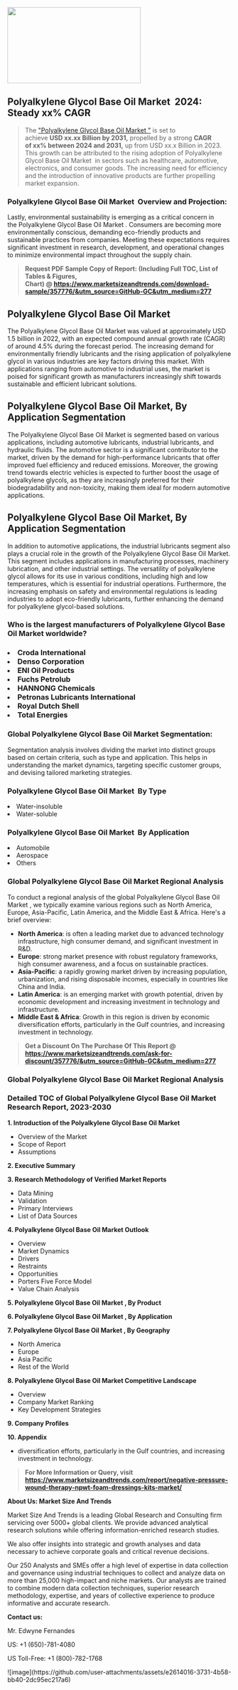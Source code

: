 <p><img class="alignnone size-medium wp-image-20088" src="https://ffe5etoiles.com/wp-content/uploads/2024/12/MST1-300x171.png" alt="" width="300" height="171" /></p><h2 id="ember46" class="ember-view reader-text-block__heading-2">Polyalkylene Glycol Base Oil Market &nbsp;2024: Steady&nbsp;xx% CAGR</h2><blockquote id="ember47" class="ember-view reader-text-block__blockquote">The&nbsp;<a class="app-aware-link " href="https://www.marketsizeandtrends.com/download-sample/357776/&utm_source=GitHub-GC&utm_medium=277" target="_blank" data-test-app-aware-link="">"Polyalkylene Glycol Base Oil Market "</a>&nbsp;is set to achieve&nbsp;<strong>USD&nbsp;xx.xx&nbsp;Billion by 2031,</strong>&nbsp;propelled by a strong&nbsp;<strong>CAGR of&nbsp;xx% between 2024 and 2031,</strong>&nbsp;up from USD xx.x Billion in 2023. This growth can be attributed to the rising adoption of&nbsp;Polyalkylene Glycol Base Oil Market &nbsp;in sectors such as healthcare, automotive, electronics, and consumer goods. The increasing need for efficiency and the introduction of innovative products are further propelling market expansion.</blockquote><h3 id="ember48" class="ember-view reader-text-block__heading-3">Polyalkylene Glycol Base Oil Market &nbsp;Overview and Projection:</h3><p id="ember49" class="ember-view reader-text-block__paragraph">Lastly, environmental sustainability is emerging as a critical concern in the&nbsp;Polyalkylene Glycol Base Oil Market . Consumers are becoming more environmentally conscious, demanding eco-friendly products and sustainable practices from companies. Meeting these expectations requires significant investment in research, development, and operational changes to minimize environmental impact throughout the supply chain.</p><blockquote id="ember50" class="ember-view reader-text-block__blockquote"><strong>Request PDF Sample Copy of Report: (Including Full TOC, List of Tables &amp; Figures, Chart)&nbsp;@&nbsp;<strong><a href="https://www.marketsizeandtrends.com/download-sample/357776/&utm_source=GitHub-GC&utm_medium=277" target="_blank">https://www.marketsizeandtrends.com/download-sample/357776/&utm_source=GitHub-GC&utm_medium=277</a></strong></strong></blockquote><h3 class=""> <h2>Polyalkylene Glycol Base Oil Market</h2><p>The Polyalkylene Glycol Base Oil Market was valued at approximately USD 1.5 billion in 2022, with an expected compound annual growth rate (CAGR) of around 4.5% during the forecast period. The increasing demand for environmentally friendly lubricants and the rising application of polyalkylene glycol in various industries are key factors driving this market. With applications ranging from automotive to industrial uses, the market is poised for significant growth as manufacturers increasingly shift towards sustainable and efficient lubricant solutions.</p><h2>Polyalkylene Glycol Base Oil Market, By Application Segmentation</h2><p>The Polyalkylene Glycol Base Oil Market is segmented based on various applications, including automotive lubricants, industrial lubricants, and hydraulic fluids. The automotive sector is a significant contributor to the market, driven by the demand for high-performance lubricants that offer improved fuel efficiency and reduced emissions. Moreover, the growing trend towards electric vehicles is expected to further boost the usage of polyalkylene glycols, as they are increasingly preferred for their biodegradability and non-toxicity, making them ideal for modern automotive applications.</p><h2>Polyalkylene Glycol Base Oil Market, By Application Segmentation</h2><p>In addition to automotive applications, the industrial lubricants segment also plays a crucial role in the growth of the Polyalkylene Glycol Base Oil Market. This segment includes applications in manufacturing processes, machinery lubrication, and other industrial settings. The versatility of polyalkylene glycol allows for its use in various conditions, including high and low temperatures, which is essential for industrial operations. Furthermore, the increasing emphasis on safety and environmental regulations is leading industries to adopt eco-friendly lubricants, further enhancing the demand for polyalkylene glycol-based solutions.</p></h3><h3 id="" class="">Who is the largest manufacturers of&nbsp;Polyalkylene Glycol Base Oil Market  worldwide?</h3><h3 class=""></Li><Li>Croda International</Li><Li> Denso Corporation</Li><Li> ENI Oil Products</Li><Li> Fuchs Petrolub</Li><Li> HANNONG Chemicals</Li><Li> Petronas Lubricants International</Li><Li> Royal Dutch Shell</Li><Li> Total Energies</h3><h3 id="ember53" class="ember-view reader-text-block__heading-3">Global&nbsp;Polyalkylene Glycol Base Oil Market  Segmentation:</h3><p id="ember54" class="ember-view reader-text-block__paragraph">Segmentation analysis involves dividing the market into distinct groups based on certain criteria, such as type and application. This helps in understanding the market dynamics, targeting specific customer groups, and devising tailored marketing strategies.</p><h3 id="" class="">Polyalkylene Glycol Base Oil Market &nbsp;By Type</h3><p></Li><Li>Water-insoluble</Li><Li> Water-soluble</p><h3 id="" class="">Polyalkylene Glycol Base Oil Market &nbsp;By Application</h3><p class=""></Li><Li>Automobile</Li><Li> Aerospace</Li><Li> Others</p><h3 id="ember62" class="ember-view reader-text-block__heading-3">Global Polyalkylene Glycol Base Oil Market  Regional Analysis</h3><p id="ember63" class="ember-view reader-text-block__paragraph">To conduct a regional analysis of the global Polyalkylene Glycol Base Oil Market , we typically examine various regions such as North America, Europe, Asia-Pacific, Latin America, and the Middle East &amp; Africa. Here's a brief overview:</p><ul><li><strong>North America</strong>: is often a leading market due to advanced technology infrastructure, high consumer demand, and significant investment in R&amp;D.</li><li><strong>Europe</strong>: strong market presence with robust regulatory frameworks, high consumer awareness, and a focus on sustainable practices.</li><li><strong>Asia-Pacific</strong>: a rapidly growing market driven by increasing population, urbanization, and rising disposable incomes, especially in countries like China and India.</li><li><strong>Latin America</strong>: is an emerging market with growth potential, driven by economic development and increasing investment in technology and infrastructure.</li><li><strong>Middle East &amp; Africa</strong>: Growth in this region is driven by economic diversification efforts, particularly in the Gulf countries, and increasing investment in technology.</li></ul><blockquote id="ember61" class="ember-view reader-text-block__blockquote"><strong>Get a Discount On The Purchase Of This Report @ <strong><a href="https://html-cleaner.com/" target="">https://www.marketsizeandtrends.com/ask-for-discount/357776/&utm_source=GitHub-GC&utm_medium=277</a></strong></strong></blockquote><h3 id="ember62" class="ember-view reader-text-block__heading-3">Global Polyalkylene Glycol Base Oil Market  Regional Analysis</h3><h3 id="" class="">Detailed TOC of Global Polyalkylene Glycol Base Oil Market  Research Report, 2023-2030</h3><p id="" class=""><strong>1. Introduction of the Polyalkylene Glycol Base Oil Market </strong></p><ul><li>Overview of the Market</li><li>Scope of Report</li><li>Assumptions</li></ul><p id="" class=""><strong>2. Executive Summary</strong></p><p id="" class=""><strong>3. Research Methodology of Verified Market Reports</strong></p><ul><li>Data Mining</li><li>Validation</li><li>Primary Interviews</li><li>List of Data Sources</li></ul><p id="" class=""><strong>4. Polyalkylene Glycol Base Oil Market  Outlook</strong></p><ul><li>Overview</li><li>Market Dynamics</li><li>Drivers</li><li>Restraints</li><li>Opportunities</li><li>Porters Five Force Model</li><li>Value Chain Analysis</li></ul><p id="" class=""><strong>5. Polyalkylene Glycol Base Oil Market , By Product</strong></p><p id="" class=""><strong>6. Polyalkylene Glycol Base Oil Market , By Application</strong></p><p id="" class=""><strong>7. Polyalkylene Glycol Base Oil Market , By Geography</strong></p><ul><li>North America</li><li>Europe</li><li>Asia Pacific</li><li>Rest of the World</li></ul><p id="" class=""><strong>8. Polyalkylene Glycol Base Oil Market  Competitive Landscape</strong></p><ul><li>Overview</li><li>Company Market Ranking</li><li>Key Development Strategies</li></ul><p id="" class=""><strong>9. Company Profiles</strong></p><p id="" class=""><strong>10. Appendix</strong></p><ul><li>diversification efforts, particularly in the Gulf countries, and increasing investment in technology.</li></ul><blockquote id="ember65" class="ember-view reader-text-block__blockquote"><strong>For More Information or Query, visit <strong><strong><a href="https://html-cleaner.com/" target="">https://www.marketsizeandtrends.com/report/negative-pressure-wound-therapy-npwt-foam-dressings-kits-market/</a></strong></strong></strong></blockquote><p id="" class=""><strong>About Us: Market Size And Trends</strong></p><p id="" class="">Market Size And Trends is a leading Global Research and Consulting firm servicing over 5000+ global clients. We provide advanced analytical research solutions while offering information-enriched research studies.</p><p id="" class="">We also offer insights into strategic and growth analyses and data necessary to achieve corporate goals and critical revenue decisions.</p><p id="" class="">Our 250 Analysts and SMEs offer a high level of expertise in data collection and governance using industrial techniques to collect and analyze data on more than 25,000 high-impact and niche markets. Our analysts are trained to combine modern data collection techniques, superior research methodology, expertise, and years of collective experience to produce informative and accurate research.</p><p id="" class=""><strong>Contact us:</strong></p><p id="" class="">Mr. Edwyne Fernandes</p><p id="" class="">US: +1 (650)-781-4080</p><p id="" class="">US Toll-Free: +1 (800)-782-1768</p>
![image](https://github.com/user-attachments/assets/e2614016-3731-4b58-bb40-2dc95ec217a6)
